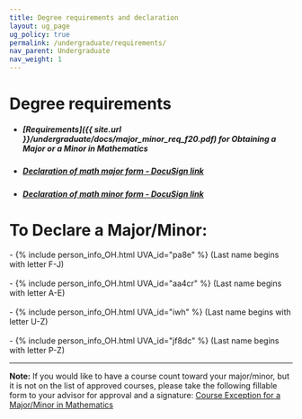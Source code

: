 ```yaml
---
title: Degree requirements and declaration
layout: ug_page
ug_policy: true
permalink: /undergraduate/requirements/
nav_parent: Undergraduate
nav_weight: 1
---
```


<h1 class="mb-3">Degree requirements</h1>

- ##### [Requirements]({{ site.url }}/undergraduate/docs/major_minor_req_f20.pdf) for Obtaining a Major or a Minor in Mathematics
- ##### [Declaration of math major form - DocuSign link](https://na2.docusign.net/Member/PowerFormSigning.aspx?PowerFormId=8ac06762-93a5-4b69-a317-096a66807599&env=na2&acct=cb8f3d97-c474-4da1-9ceb-17a5b1681cc6&v=2)
- ##### [Declaration of math minor form - DocuSign link](https://na2.docusign.net/Member/PowerFormSigning.aspx?PowerFormId=8ac06762-93a5-4b69-a317-096a66807599&env=na2&acct=cb8f3d97-c474-4da1-9ceb-17a5b1681cc6&v=2)

<h1 class="mb-3 mt-3">To Declare a Major/Minor:</h1>
- {% include person_info_OH.html UVA_id="pa8e" %} (Last name begins with letter F-J)<br><br class="hidden-sm-up">
- {% include person_info_OH.html UVA_id="aa4cr" %} (Last name begins with letter A-E)<br><br class="hidden-sm-up">
- {% include person_info_OH.html UVA_id="iwh" %} (Last name begins with letter U-Z)<br><br class="hidden-sm-up">
- {% include person_info_OH.html UVA_id="jf8dc" %} (Last name begins with letter P-Z)


---

**Note:** If you would like to have a course count toward your major/minor, but it is not on the list of approved courses, please take the following fillable form to your advisor for approval and a signature:&nbsp;<a href="{{ site.url }}/undergraduate/docs/exception(fillable)_1.pdf">Course Exception for a Major/Minor in Mathematics</a>
